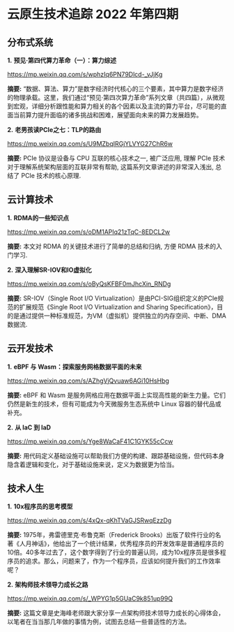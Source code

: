 # 云原生技术追踪 2022 年第四期

## 分布式系统

**1.** **预见·第四代算力革命（一）：算力综述**

https://mp.weixin.qq.com/s/wphzIq6PN79Dlcd-_vJjKg

**摘要:** “数据、算法、算力”是数字经济时代核心的三个要素，其中算力是数字经济的物理承载。这里，我们通过“预见·第四次算力革命”系列文章（共四篇），从微观到宏观，详细分析跟性能和算力相关的各个因素以及主流的算力平台，尽可能的直面当前算力提升面临的诸多挑战和困难，展望面向未来的算力发展趋势。

**2.** **老男孩读PCIe之七：TLP的路由**

https://mp.weixin.qq.com/s/U9MZbqIRGjYLVYG27ChR6w

**摘要:** PCIe 协议是设备与 CPU 互联的核心技术之一, 被广泛应用, 理解 PCIe 技术对于理解系统架构层面的互联非常有帮助, 这篇系列文章讲述的非常深入浅出, 总结了 PCIe 技术的核心原理.

## 云计算技术

**1.** **RDMA的一些知识点**

https://mp.weixin.qq.com/s/oDM1APIq21zTqC-8EDCL2w

**摘要:** 本文对 RDMA 的关键技术进行了简单的总结和归纳, 方便 RDMA 技术的入门学习.

**2.** **深入理解SR-IOV和IO虚拟化**

https://mp.weixin.qq.com/s/oByQsKFBF0mJhcXin_RNDg

**摘要:** SR-IOV（Single Root I/O Virtualization）是由PCI-SIG组织定义的PCIe规范的扩展规范《Single Root I/O Virtualization and Sharing Specification》，目的是通过提供一种标准规范，为VM（虚拟机）提供独立的内存空间、中断、DMA数据流.

## 云开发技术

**1.** **eBPF 与 Wasm：探索服务网格数据平面的未来**

https://mp.weixin.qq.com/s/AZhgVjQvuaw6AGi10HsHbg

**摘要:** eBPF 和 Wasm 是服务网格应用在数据平面上实现高性能的新生力量。它们仍然是新生的技术，但有可能成为今天微服务生态系统中 Linux 容器的替代品或补充。

**2.** **从 IaC 到 IaD**

https://mp.weixin.qq.com/s/Yge8WaCaF41C1GYK55cCcw

**摘要:** 用代码定义基础设施可以帮助我们方便的构建、跟踪基础设施，但代码本身隐含着逻辑和变化，对于基础设施来说，定义为数据更为恰当。

## 技术人生

**1.** **10x程序员的思考模型**

https://mp.weixin.qq.com/s/4xQx-qKhTVaGJSRwqEzzDg

**摘要:** 1975年，弗雷德里克·布鲁克斯（Frederick Brooks）出版了软件行业的名著《人月神话》，他给出了一个统计结果，优秀程序员的开发效率是普通程序员的10倍。40多年过去了，这个数字得到了行业的普遍认同，成为10x程序员是很多程序员的追求。那么，问题来了，作为一个程序员，应该如何提升我们的工作效率呢？

**2.** **架构师技术领导力成长之路**

https://mp.weixin.qq.com/s/_WPYG1p5GUaC9k851up99Q

**摘要:** 这篇文章是史海峰老师跟大家分享一点架构师技术领导力成长的心得体会，以笔者在当当那几年做的事情为例，试图去总结一些普适性的方法。
